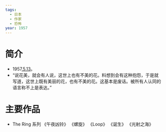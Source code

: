 ```yaml
---
tags:
  - 日本
  - 作家
  - 恐怖
year: 1957
---
```

# 简介

- 1957[.5.13](2024-05-13.md)。
- “说花美，就会有人说，这世上也有不美的花。料想到会有这种抱怨，于是就写道，这世上既有美丽的花，也有不美的花。这基本是废话。被所有人认同的语言称不上是表达。”

# 主要作品

- The Ring 系列
《午夜凶铃》
《螺旋》
《Loop》
《诞生》
《光射之海》
